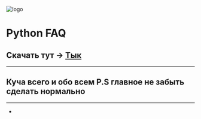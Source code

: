 ![logo](https://upload.wikimedia.org/wikipedia/commons/thumb/c/c3/Python-logo-notext.svg/150px-Python-logo-notext.svg.png)
# Python FAQ 
## **Скачать тут** -> [Тык](https://www.python.org/downloads/)
---
## **Куча всего и обо всем** P.S главное не забыть сделать нормально
---
+ 